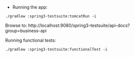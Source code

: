 


- Running the app:

```./gradlew :spring3-testsuite:tomcatRun -i```

Browse to: http://localhost:9080/spring3-testsuite/api-docs?group=business-api


Running functional tests:

```
./gradlew :spring3-testsuite:functionalTest -i

```